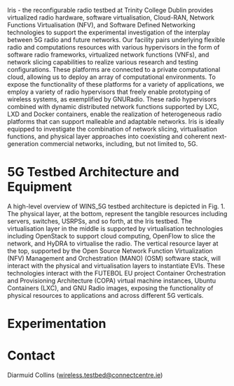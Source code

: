 <!-- TITLE: Iris -->
<!-- SUBTITLE: 5G radio and future networks experimentation platform -->

Iris - the reconfigurable radio testbed at Trinity College Dublin provides virtualized radio hardware, software virtualisation, Cloud-RAN, Network Functions Virtualisation (NFV), and Software Defined Networking technologies to support the experimental investigation of the interplay between 5G radio and future networks. Our facility pairs underlying flexible radio and computations resources with various hypervisors in the form of software radio frameworks, virtualized network functions (VNFs), and network slicing capabilities to realize various research and testing configurations. These platforms are connected to a private computational cloud, allowing us to deploy an array of computational environments. To expose the functionality of these platforms for a variety of applications, we employ a variety of radio hypervisors that freely enable prototyping of wireless systems, as exemplified by GNURadio. These radio hypervisors combined with dynamic distributed network functions supported by LXC, LXD and Docker containers, enable the realization of heterogeneous radio platforms that can support malleable and adaptable networks. Iris is ideally equipped to investigate the combination of network slicing, virtualisation functions, and physical layer approaches into coexisting and coherent next-generation commercial networks, including, but not limited to, 5G.
# 5G Testbed Architecture and Equipment
A high-level overview of WINS_5G testbed architecture is depicted in Fig. 1. The physical layer, at the bottom, represent the tangible resources including servers, switches, USRPSs, and so forth, at the Iris testbed. The virtualisation layer in the middle is supported by virtualisation technologies including OpenStack to support cloud computing, OpenFlow to slice the network, and HyDRA to virtualise the radio. The vertical resource layer at the top, supported by the Open Source Network Function Virtualization (NFV) Management and Orchestration (MANO) (OSM) software stack, will interact with the physical and virtualisation layers to instantiate EVIs. These technologies interact with the FUTEBOL EU project Container Orchestration and Provisioning Architecture (COPA) virtual machine instances, Ubuntu Containers (LXC), and GNU Radio images, exposing the functionality of physical resources to applications and across different 5G verticals.


# Experimentation


# Contact
Diarmuid Collins (wireless.testbed@connectcentre.ie)

